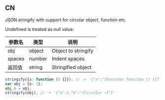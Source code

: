 ## CN

JSON stringify with support for circular object, function etc.

Undefined is treated as null value.

|参数名|类型|说明|
|-----|----|---|
|obj   |object|Object to stringify|
|spaces|number|Indent spaces      |
|返回值|string|Stringified object |

```javascript
stringify({a: function () {}}); // -> '{"a":"[Function function () {}]"}'
var obj = {a: 1};
obj.b = obj;
stringify(obj); // -> '{"a":1,"b":"[Circular ~]"}'
```